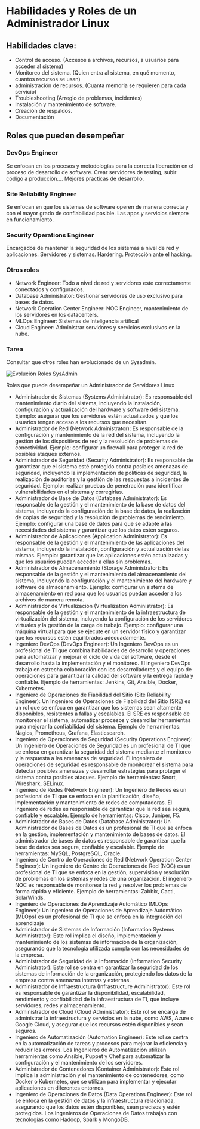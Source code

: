 # Habilidades y Roles de un Administrador Linux

## Habilidades clave:
- Control de acceso. (Accesos a archivos, recursos, a usuarios para acceder al sistema)
- Monitoreo del sistema. (Quien entra al sistema, en qué momento, cuantos recursos se usan)
- administración de recursos. (Cuanta memoria se requieren para cada servicio)
- Troubleshooting (Arreglo de problemas, incidentes)
- Instalación y mantenimiento de software.
- Creación de respaldos.
- Documentación

## Roles que pueden desempeñar

### DevOps Engineer
Se enfocan en los procesos y metodologías para la correcta liberación en el proceso de desarrollo de software.
Crear servidores de testing, subir código a producción....
Mejores practicas de desarrollo.

### Site Reliability Engineer
Se enfocan en que los sistemas de software operen de manera correcta y con el mayor grado de confiabilidad posible. 
Las apps y servicios siempre en funcionamiento.

### Security Operations Engineer
Encargados de mantener la seguridad de los sistemas a nivel de red y aplicaciones.
Servidores y sistemas.
Hardering. Protección ante el hacking.

### Otros roles
- Network Engineer: Todo a nivel de red y servidores este correctamente conectados y configurados.
- Database Administrator: Gestionar servidores de uso exclusivo para bases de datos.
- Network Operation Center Engineer: NOC Engineer, mantenimiento de los servidores en los datacenters.
- MLOps Engineer: Sistemas de Inteligencia artifical
- Cloud Engineer: Administrar servidores y servicios exclusivos en la nube.

### Tarea
Consultar que otros roles han evolucionado de un Sysadmin.

![Evolución Roles SysAdmin](https://media.licdn.com/dms/image/v2/D4D12AQH3ioU6tHcLPQ/article-inline_image-shrink_400_744/article-inline_image-shrink_400_744/0/1698020927250?e=2147483647&v=beta&t=E6MhHoNl-q3zDeWRh4rYrLvDI9b1s4HqteMRZLmzzyE)

Roles que puede desempeñar un Administrador de Servidores Linux

- Administrador de Sistemas (Systems Administrator): Es responsable del mantenimiento diario del sistema, incluyendo la instalación, configuración y actualización del hardware y software del sistema. Ejemplo: asegurar que los servidores estén actualizados y que los usuarios tengan acceso a los recursos que necesitan.
- Administrador de Red (Network Administrator): Es responsable de la configuración y mantenimiento de la red del sistema, incluyendo la gestión de los dispositivos de red y la resolución de problemas de conectividad. Ejemplo: configurar un firewall para proteger la red de posibles ataques externos.
- Administrador de Seguridad (Security Administrator): Es responsable de garantizar que el sistema esté protegido contra posibles amenazas de seguridad, incluyendo la implementación de políticas de seguridad, la realización de auditorías y la gestión de las respuestas a incidentes de seguridad. Ejemplo: realizar pruebas de penetración para identificar vulnerabilidades en el sistema y corregirlas.
- Administrador de Base de Datos (Database Administrator): Es responsable de la gestión y el mantenimiento de la base de datos del sistema, incluyendo la configuración de la base de datos, la realización de copias de seguridad y la resolución de problemas de rendimiento. Ejemplo: configurar una base de datos para que se adapte a las necesidades del sistema y garantizar que los datos estén seguros.
- Administrador de Aplicaciones (Application Administrator): Es responsable de la gestión y el mantenimiento de las aplicaciones del sistema, incluyendo la instalación, configuración y actualización de las mismas. Ejemplo: garantizar que las aplicaciones estén actualizadas y que los usuarios puedan acceder a ellas sin problemas.
- Administrador de Almacenamiento (Storage Administrator): Es responsable de la gestión y el mantenimiento del almacenamiento del sistema, incluyendo la configuración y el mantenimiento del hardware y software de almacenamiento. Ejemplo: configurar un sistema de almacenamiento en red para que los usuarios puedan acceder a los archivos de manera remota.
- Administrador de Virtualización (Virtualization Administrator): Es responsable de la gestión y el mantenimiento de la infraestructura de virtualización del sistema, incluyendo la configuración de los servidores virtuales y la gestión de la carga de trabajo. Ejemplo: configurar una máquina virtual para que se ejecute en un servidor físico y garantizar que los recursos estén equilibrados adecuadamente.
- Ingeniero DevOps (DevOps Engineer): Un Ingeniero DevOps es un profesional de TI que combina habilidades de desarrollo y operaciones para automatizar y mejorar el ciclo de vida del software, desde el desarrollo hasta la implementación y el monitoreo. El ingeniero DevOps trabaja en estrecha colaboración con los desarrolladores y el equipo de operaciones para garantizar la calidad del software y la entrega rápida y confiable. Ejemplo de herramientas: Jenkins, Git, Ansible, Docker, Kubernetes.
- Ingeniero de Operaciones de Fiabilidad del Sitio (Site Reliability Engineer): Un Ingeniero de Operaciones de Fiabilidad del Sitio (SRE) es un rol que se enfoca en garantizar que los sistemas sean altamente disponibles, resistentes a fallas y escalables. El SRE es responsable de monitorear el sistema, automatizar procesos y desarrollar herramientas para mejorar la confiabilidad del sistema. Ejemplo de herramientas: Nagios, Prometheus, Grafana, Elasticsearch.
- Ingeniero de Operaciones de Seguridad (Security Operations Engineer): Un Ingeniero de Operaciones de Seguridad es un profesional de TI que se enfoca en garantizar la seguridad del sistema mediante el monitoreo y la respuesta a las amenazas de seguridad. El ingeniero de operaciones de seguridad es responsable de monitorear el sistema para detectar posibles amenazas y desarrollar estrategias para proteger el sistema contra posibles ataques. Ejemplo de herramientas: Snort, Wireshark, SELinux.
- Ingeniero de Redes (Network Engineer): Un Ingeniero de Redes es un profesional de TI que se enfoca en la planificación, diseño, implementación y mantenimiento de redes de computadoras. El ingeniero de redes es responsable de garantizar que la red sea segura, confiable y escalable. Ejemplo de herramientas: Cisco, Juniper, F5.
- Administrador de Bases de Datos (Database Administrator): Un Administrador de Bases de Datos es un profesional de TI que se enfoca en la gestión, implementación y mantenimiento de bases de datos. El administrador de bases de datos es responsable de garantizar que la base de datos sea segura, confiable y escalable. Ejemplo de herramientas: MySQL, PostgreSQL, Oracle.
- Ingeniero de Centro de Operaciones de Red (Network Operation Center Engineer): Un Ingeniero de Centro de Operaciones de Red (NOC) es un profesional de TI que se enfoca en la gestión, supervisión y resolución de problemas en los sistemas y redes de una organización. El ingeniero NOC es responsable de monitorear la red y resolver los problemas de forma rápida y eficiente. Ejemplo de herramientas: Zabbix, Cacti, SolarWinds.
- Ingeniero de Operaciones de Aprendizaje Automático (MLOps Engineer): Un Ingeniero de Operaciones de Aprendizaje Automático (MLOps) es un profesional de TI que se enfoca en la integración del aprendizaje
- Administrador de Sistemas de Información (Information Systems Administrator): Este rol implica el diseño, implementación y mantenimiento de los sistemas de información de la organización, asegurando que la tecnología utilizada cumpla con las necesidades de la empresa.
- Administrador de Seguridad de la Información (Information Security Administrator): Este rol se centra en garantizar la seguridad de los sistemas de información de la organización, protegiendo los datos de la empresa contra amenazas internas y externas.
- Administrador de Infraestructura (Infrastructure Administrator): Este rol es responsable de garantizar la disponibilidad, escalabilidad, rendimiento y confiabilidad de la infraestructura de TI, que incluye servidores, redes y almacenamiento.
- Administrador de Cloud (Cloud Administrator): Este rol se encarga de administrar la infraestructura y servicios en la nube, como AWS, Azure o Google Cloud, y asegurar que los recursos estén disponibles y sean seguros.
- Ingeniero de Automatización (Automation Engineer): Este rol se centra en la automatización de tareas y procesos para mejorar la eficiencia y reducir los errores. Los Ingenieros de Automatización utilizan herramientas como Ansible, Puppet y Chef para automatizar la configuración y el mantenimiento de los servidores.
- Administrador de Contenedores (Container Administrator): Este rol implica la administración y el mantenimiento de contenedores, como Docker o Kubernetes, que se utilizan para implementar y ejecutar aplicaciones en diferentes entornos.
- Ingeniero de Operaciones de Datos (Data Operations Engineer): Este rol se enfoca en la gestión de datos y la infraestructura relacionada, asegurando que los datos estén disponibles, sean precisos y estén protegidos. Los Ingenieros de Operaciones de Datos trabajan con tecnologías como Hadoop, Spark y MongoDB.



